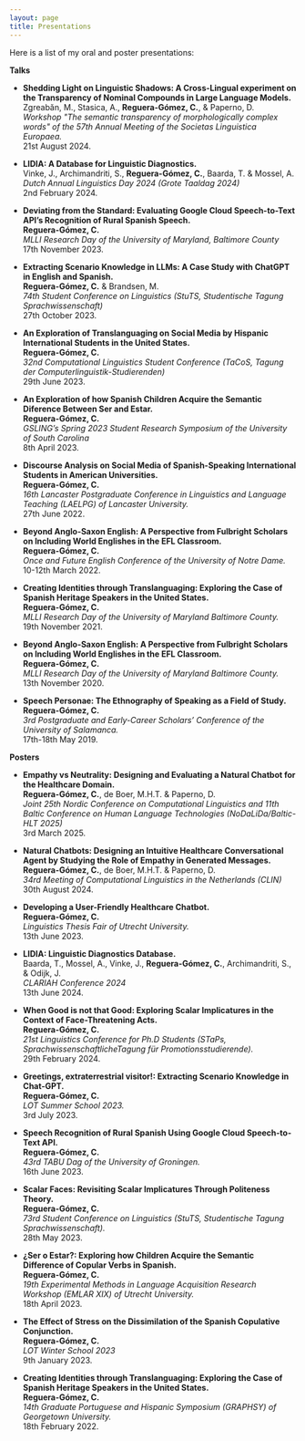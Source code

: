 ```yaml
---
layout: page
title: Presentations
---
```


Here is a list of my oral and poster presentations:
<br />

**Talks**

- **Shedding Light on Linguistic Shadows: A Cross-Lingual experiment on the Transparency of Nominal Compounds in Large Language Models.**  
  Zgreabăn, M., Stasica, A., **Reguera-Gómez, C.**, & Paperno, D.  
  *Workshop "The semantic transparency of morphologically complex words" of the 57th Annual Meeting of the Societas Linguistica Europaea.*  
  21st August 2024.

- **LIDIA: A Database for Linguistic Diagnostics.**  
  Vinke, J., Archimandriti, S., **Reguera-Gómez, C.**, Baarda, T. & Mossel, A.  
  *Dutch Annual Linguistics Day 2024 (Grote Taaldag 2024)*  
  2nd February 2024.

- **Deviating from the Standard: Evaluating Google Cloud Speech-to-Text API’s Recognition of Rural Spanish Speech.**  
  **Reguera-Gómez, C.**  
  *MLLI Research Day of the University of Maryland, Baltimore County*  
  17th November 2023.

- **Extracting Scenario Knowledge in LLMs: A Case Study with ChatGPT in English and Spanish.**  
  **Reguera-Gómez, C.** & Brandsen, M.  
  *74th Student Conference on Linguistics (StuTS, Studentische Tagung Sprachwissenschaft)*  
  27th October 2023.

- **An Exploration of Translanguaging on Social Media by Hispanic International Students in the United States.**  
  **Reguera-Gómez, C.**  
  *32nd Computational Linguistics Student Conference (TaCoS, Tagung der Computerlinguistik-Studierenden)*  
  29th June 2023.

- **An Exploration of how Spanish Children Acquire the Semantic Diference Between Ser and Estar.**  
  **Reguera-Gómez, C.**  
  *GSLING’s Spring 2023 Student Research Symposium of the University of South Carolina*  
  8th April 2023.

- **Discourse Analysis on Social Media of Spanish-Speaking International Students in American Universities.**  
  **Reguera-Gómez, C.**  
  *16th Lancaster Postgraduate Conference in Linguistics and Language Teaching (LAELPG) of Lancaster University.*  
  27th June 2022.

- **Beyond Anglo-Saxon English: A Perspective from Fulbright Scholars on Including World Englishes in the EFL Classroom.**  
  **Reguera-Gómez, C.**  
  *Once and Future English Conference of the University of Notre Dame.*  
  10-12th March 2022.

- **Creating Identities through Translanguaging: Exploring the Case of Spanish Heritage Speakers in the United States.**  
  **Reguera-Gómez, C.**  
  *MLLI Research Day of the University of Maryland Baltimore County.*  
  19th November 2021.

- **Beyond Anglo-Saxon English: A Perspective from Fulbright Scholars on Including World Englishes in the EFL Classroom.**  
  **Reguera-Gómez, C.**  
  *MLLI Research Day of the University of Maryland Baltimore County.*  
  13th November 2020.

- **Speech Personae: The Ethnography of Speaking as a Field of Study.**  
  **Reguera-Gómez, C.**  
  *3rd Postgraduate and Early-Career Scholars’ Conference of the University of Salamanca.*  
  17th-18th May 2019.


**Posters**

- **Empathy vs Neutrality: Designing and Evaluating a Natural Chatbot for the Healthcare Domain.**  
  **Reguera-Gómez, C.**, de Boer, M.H.T. & Paperno, D.  
  *Joint 25th Nordic Conference on Computational Linguistics and 11th Baltic Conference on Human Language Technologies (NoDaLiDa/Baltic-HLT 2025)*  
  3rd March 2025.

- **Natural Chatbots: Designing an Intuitive Healthcare Conversational Agent by Studying the Role of Empathy in Generated Messages.**  
  **Reguera-Gómez, C.**, de Boer, M.H.T. & Paperno, D.  
  *34rd Meeting of Computational Linguistics in the Netherlands (CLIN)*  
  30th August 2024.

- **Developing a User-Friendly Healthcare Chatbot.**  
  **Reguera-Gómez, C.**  
  *Linguistics Thesis Fair of Utrecht University.*  
  13th June 2023.

- **LIDIA: Linguistic Diagnostics Database.**  
  Baarda, T., Mossel, A., Vinke, J., **Reguera-Gómez, C.**, Archimandriti, S., & Odijk, J.  
  *CLARIAH Conference 2024*  
  13th June 2024.

- **When Good is not that Good: Exploring Scalar Implicatures in the Context of Face-Threatening Acts.**  
  **Reguera-Gómez, C.**  
  *21st Linguistics Conference for Ph.D Students (STaPs, SprachwissenschaftlicheTagung für Promotionsstudierende).*  
  29th February 2024.

- **Greetings, extraterrestrial visitor!: Extracting Scenario Knowledge in Chat-GPT.**  
  **Reguera-Gómez, C.**  
  *LOT Summer School 2023.*  
  3rd July 2023.

- **Speech Recognition of Rural Spanish Using Google Cloud Speech-to-Text API.**  
  **Reguera-Gómez, C.**  
  *43rd TABU Dag of the University of Groningen.*  
  16th June 2023.

- **Scalar Faces: Revisiting Scalar Implicatures Through Politeness Theory.**  
  **Reguera-Gómez, C.**  
  *73rd Student Conference on Linguistics (StuTS, Studentische Tagung Sprachwissenschaft).*  
  28th May 2023.

- **¿Ser o Estar?: Exploring how Children Acquire the Semantic Difference of Copular Verbs in Spanish.**  
  **Reguera-Gómez, C.**  
  *19th Experimental Methods in Language Acquisition Research Workshop (EMLAR XIX) of Utrecht University.*  
  18th April 2023.

- **The Effect of Stress on the Dissimilation of the Spanish Copulative Conjunction.**  
  **Reguera-Gómez, C.**  
  *LOT Winter School 2023*  
  9th January 2023.

- **Creating Identities through Translanguaging: Exploring the Case of Spanish Heritage Speakers in the United States.**  
  **Reguera-Gómez, C.**  
  *14th Graduate Portuguese and Hispanic Symposium (GRAPHSY) of Georgetown University.*  
  18th February 2022.

